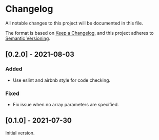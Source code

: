 # Changelog
All notable changes to this project will be documented in this file.

The format is based on [Keep a Changelog](https://keepachangelog.com/en/1.0.0/),
and this project adheres to [Semantic Versioning](https://semver.org/spec/v2.0.0.html).


## [0.2.0] - 2021-08-03
### Added
* Use eslint and airbnb style for code checking.
### Fixed
* Fix issue when no array parameters are specified.


## [0.1.0] - 2021-07-30
Initial version.
